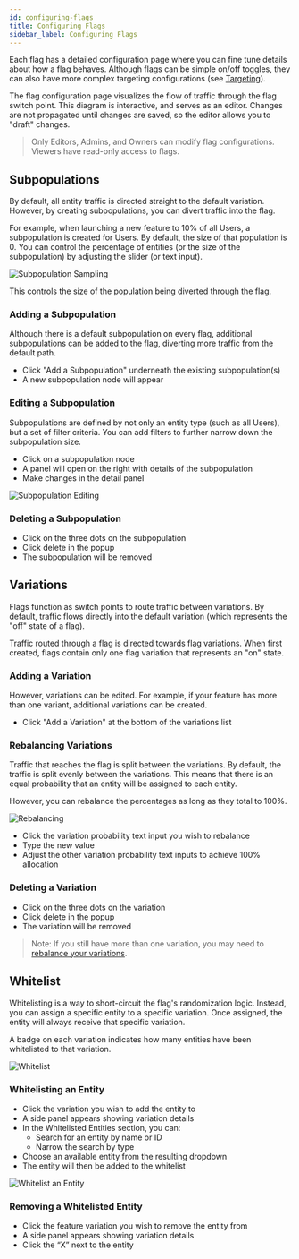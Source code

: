 ```yaml
---
id: configuring-flags
title: Configuring Flags
sidebar_label: Configuring Flags
---
```


Each flag has a detailed configuration page where you can fine tune details about how a flag behaves. Although flags can be simple on/off toggles, they can also have more complex targeting configurations (see [Targeting](../concepts/targeting.md)).

The flag configuration page visualizes the flow of traffic through the flag switch point. This diagram is interactive, and serves as an editor. Changes are not propagated until changes are saved, so the editor allows you to "draft" changes.

> Only Editors, Admins, and Owners can modify flag configurations. Viewers have read-only access to flags.

## Subpopulations

By default, all entity traffic is directed straight to the default variation. However, by creating subpopulations, you can divert traffic into the flag.

For example, when launching a new feature to 10% of all Users, a subpopulation is created for Users. By default, the size of that population is 0. You can control the percentage of entities (or the size of the subpopulation) by adjusting the slider (or text input).

![Subpopulation Sampling](assets/adjust-es.png)

This controls the size of the population being diverted through the flag.

### Adding a Subpopulation

Although there is a default subpopulation on every flag, additional subpopulations can be added to the flag, diverting more traffic from the default path.

- Click "Add a Subpopulation" underneath the existing subpopulation(s)
- A new subpopulation node will appear

### Editing a Subpopulation

Subpopulations are defined by not only an entity type (such as all Users), but a set of filter criteria. You can add filters to further narrow down the subpopulation size.

- Click on a subpopulation node
- A panel will open on the right with details of the subpopulation
- Make changes in the detail panel

![Subpopulation Editing](assets/create-subset.png)

### Deleting a Subpopulation

- Click on the three dots on the subpopulation
- Click delete in the popup
- The subpopulation will be removed

## Variations

Flags function as switch points to route traffic between variations. By default, traffic flows directly into the default variation (which represents the "off" state of a flag).

Traffic routed through a flag is directed towards flag variations. When first created, flags contain only one flag variation that represents an "on" state.

### Adding a Variation

However, variations can be edited. For example, if your feature has more than one variant, additional variations can be created.

- Click "Add a Variation" at the bottom of the variations list

### Rebalancing Variations

Traffic that reaches the flag is split between the variations. By default, the traffic is split evenly between the variations. This means that there is an equal probability that an entity will be assigned to each entity.

However, you can rebalance the percentages as long as they total to 100%.

![Rebalancing](assets/balance-v.png)

- Click the variation probability text input you wish to rebalance
- Type the new value
- Adjust the other variation probability text inputs to achieve 100% allocation

### Deleting a Variation

- Click on the three dots on the variation
- Click delete in the popup
- The variation will be removed

> Note: If you still have more than one variation, you may need to [rebalance your variations](#rebalancing-variations).

## Whitelist

Whitelisting is a way to short-circuit the flag's randomization logic. Instead, you can assign a specific entity to a specific variation. Once assigned, the entity will always receive that specific variation.

A badge on each variation indicates how many entities have been whitelisted to that variation.

![Whitelist](assets/wl-entities.png)

### Whitelisting an Entity

- Click the variation you wish to add the entity to
- A side panel appears showing variation details
- In the Whitelisted Entities section, you can:
  - Search for an entity by name or ID
  - Narrow the search by type
- Choose an available entity from the resulting dropdown
- The entity will then be added to the whitelist

![Whitelist an Entity](assets/wl-entity.png)

### Removing a Whitelisted Entity

- Click the feature variation you wish to remove the entity from
- A side panel appears showing variation details
- Click the “X” next to the entity
